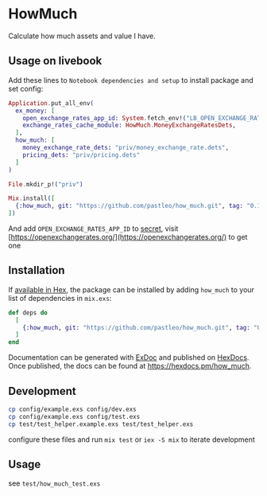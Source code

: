# HowMuch

Calculate how much assets and value I have.

## Usage on livebook

Add these lines to `Notebook dependencies and setup` to install package and set config:

```elixir
Application.put_all_env(
  ex_money: [
    open_exchange_rates_app_id: System.fetch_env!("LB_OPEN_EXCHANGE_RATES_APP_ID"),
    exchange_rates_cache_module: HowMuch.MoneyExchangeRatesDets,
  ],
  how_much: [
    money_exchange_rate_dets: "priv/money_exchange_rate.dets",
    pricing_dets: "priv/pricing.dets"
  ]
)

File.mkdir_p!("priv")

Mix.install([
  {:how_much, git: "https://github.com/pastleo/how_much.git", tag: "0.1.1"},
])
```

And add `OPEN_EXCHANGE_RATES_APP_ID` to [secret](https://news.livebook.dev/hubs-and-secret-management---launch-week-1---day-3-3tMaJ2), visit [https://openexchangerates.org/](https://openexchangerates.org/) to get one

## Installation

If [available in Hex](https://hex.pm/docs/publish), the package can be installed
by adding `how_much` to your list of dependencies in `mix.exs`:

```elixir
def deps do
  [
    {:how_much, git: "https://github.com/pastleo/how_much.git", tag: "0.1.1"},
  ]
end
```

Documentation can be generated with [ExDoc](https://github.com/elixir-lang/ex_doc)
and published on [HexDocs](https://hexdocs.pm). Once published, the docs can
be found at <https://hexdocs.pm/how_much>.

## Development

```bash
cp config/example.exs config/dev.exs
cp config/example.exs config/test.exs
cp test/test_helper.example.exs test/test_helper.exs
```

configure these files and run `mix test` or `iex -S mix` to iterate development

## Usage

see `test/how_much_test.exs`
